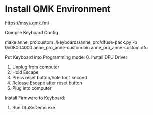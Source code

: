 # Install QMK Environment
https://msys.qmk.fm/

Compile Keyboard Config

make anne_pro:custom
./keyboards/anne_pro/dfuse-pack.py -b 0x08004000:anne_pro_anne-custom.bin anne_pro_anne-custom.dfu

Put Keyboard into Programming mode:
0. Install DFU Driver
1. Unplug from computer
2. Hold Escape
3. Press reset button/hole for 1 second
4. Release Escape after reset button
5. Plug into computer

Install Firmware to Keyboard:
1. Run DfuSeDemo.exe

